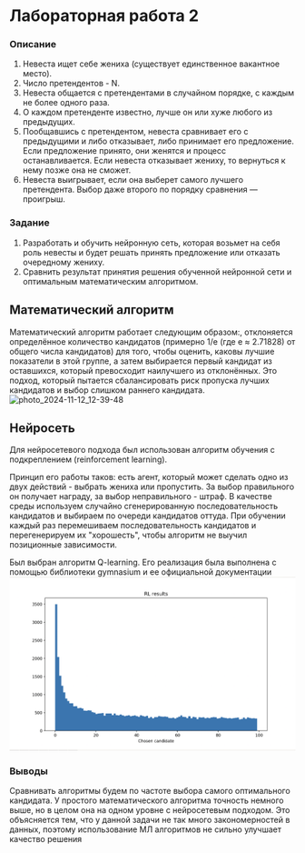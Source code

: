 # Лабораторная работа 2

### Описание
1. Невеста ищет себе жениха (существует единственное вакантное место).
2. Число претендентов - N.
3. Невеста общается с претендентами в случайном порядке, с каждым не более одного раза.
4. О каждом претенденте известно, лучше он или хуже любого из предыдущих.
5. Пообщавшись с претендентом, невеста сравнивает его с предыдущими и либо отказывает, либо принимает его предложение. Если предложение принято, они женятся и процесс останавливается. Если невеста отказывает жениху, то вернуться к нему позже она не сможет.
6. Невеста выигрывает, если она выберет самого лучшего претендента. Выбор даже второго по порядку сравнения — проигрыш.

### Задание
1. Разработать и обучить нейронную сеть, которая возьмет на себя роль невесты и будет решать принять предложение или отказать очередному жениху.
2. Сравнить результат принятия решения обученной нейронной сети и оптимальным математическим алгоритмом.


## Математический алгоритм
Математический алгоритм работает следующим образом:, отклоняется определённое количество кандидатов (примерно 1/e (где e ≈ 2.71828) от общего числа кандидатов) для того, чтобы оценить, каковы лучшие показатели в этой группе, а затем выбирается первый кандидат из оставшихся, который превосходит наилучшего из отклонённых. Это подход, который пытается сбалансировать риск пропуска лучших кандидатов и выбор слишком раннего кандидата.
![photo_2024-11-12_12-39-48](https://github.com/user-attachments/assets/c9ac0588-13f4-4758-a04d-c88df0497af6)

## Нейросеть
Для нейросетевого подхода был использован алгоритм обучения с подкреплением (reinforcement learning).

Принцип его работы таков: есть агент, который может сделать одно из двух действий - выбрать жениха или пропустить. За выбор правильного он получает награду, за выбор неправильного - штраф. В качестве среды используем случайно сгенерированную последовательность кандидатов и выбираем по очереди кандидатов оттуда. При обучении каждый раз перемешиваем последовательность кандидатов и перегенерируем их "хорошесть", чтобы алгоритм не выучил позиционные зависимости.

Был выбран алгоритм Q-learning. Его реализация была выполнена с помощью библиотеки gymnasium и ее официальной документации
![](https://github.com/mosikk/data_processing/blob/main/lab2/rl_solution_result.png)

### Выводы

Сравнивать алгоритмы будем по частоте выбора самого оптимального кандидата. У простого математического алгоритма точность немного выше, но в целом она на одном уровне с нейросетевым подходом. Это объясняется тем, что у данной задачи не так много закономерностей в данных, поэтому использование МЛ алгоритмов не сильно улучшает качество решения
